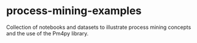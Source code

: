 # process-mining-examples
Collection of notebooks and datasets to illustrate process mining concepts and the use of the Pm4py library.
